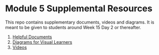 # Module 5 Supplemental Resources

This repo contains supplementary documents, videos and diagrams. It is meant to
be given to students around Week 15 Day 2 or thereafter.

1. [Helpful Documents][documents]
2. [Diagrams for Visual Learners][diagrams]
3. [Videos][videos]

[diagrams]: ./diagrams.md
[documents]: ./documents.md
[videos]: ./videos.md
